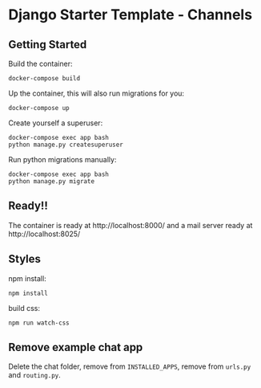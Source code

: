 # Django Starter Template - Channels

## Getting Started

Build the container:

    docker-compose build

Up the container, this will also run migrations for you:

    docker-compose up

Create yourself a superuser:

    docker-compose exec app bash
    python manage.py createsuperuser


Run python migrations manually:

    docker-compose exec app bash
    python manage.py migrate

## Ready!!

The container is ready at http://localhost:8000/ and a mail server ready at http://localhost:8025/

## Styles

npm install:

    npm install

build css:

    npm run watch-css

## Remove example chat app

Delete the chat folder, remove from ``INSTALLED_APPS``, remove from ``urls.py`` and ``routing.py``.
